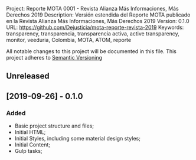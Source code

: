 Project: Reporte MOTA 0001 - Revista Alianza Más Informaciones, Más Derechos 2019
Description: Versión estendida del Reporte MOTA publicado en la Revista Alianza Más Informaciones, Más Derechos 2019
Version: 0.1.0
URL: https://github.com/Dejusticia/mota-reporte-revista-2019
Keywords: transparency, transparencia, transparencia activa, active transparency, monitor, veeduria, Colombia, MOTA, ATOM, reporte

All notable changes to this project will be documented in this file.
This project adheres to [Semantic Versioning](http://semver.org/)

## Unreleased

## [2019-09-26] - 0.1.0

### Added
- Basic project structure and files;
- Initial HTML;
- Initial Styles, including some material design styles;
- Initial Content;
- Gulp tasks;
